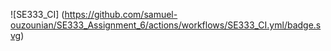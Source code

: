![SE333_CI]
(https://github.com/samuel-ouzounian/SE333_Assignment_6/actions/workflows/SE333_CI.yml/badge.svg)
